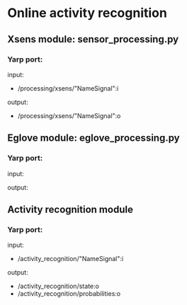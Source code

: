 # Online activity recognition

## Xsens module: sensor_processing.py

### Yarp port:

input: 
* /processing/xsens/"NameSignal":i

output:
* /processing/xsens/"NameSignal":o

## Eglove module: eglove_processing.py

### Yarp port:

input: 

output:

## Activity recognition module

### Yarp port:

input: 
* /activity_recognition/"NameSignal":i

output:
* /activity_recognition/state:o
* /activity_recognition/probabilities:o
